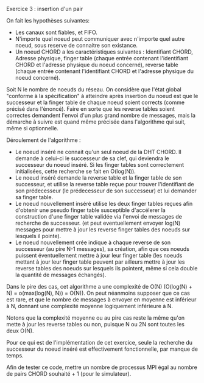 Exercice 3 : insertion d'un pair

On fait les hypothèses suivantes: 
- Les canaux sont fiables, et FIFO.
- N'importe quel noeud peut communiquer avec n'importe quel autre noeud, sous reserve de connaitre son existance.
- Un noeud CHORD a les caractéristiques suivantes : Identifiant CHORD, Adresse physique, finger table (chaque entrée contenant l'identifiant CHORD et l'adresse physique du noeud concerné), reverse table (chaque entrée contenant l'identifiant CHORD et l'adresse physique du noeud concerné).

Soit N le nombre de noeuds du réseau. On considère que l'état global "conforme à la spécification" à atteindre après insertion du noeud est que le successeur et la finger table de chaque noeud soient corrects (comme précisé dans l'énoncé). Faire en sorte que les reverse tables soient correctes demandent l'envoi d'un plus grand nombre de messages, mais la démarche à suivre est quand même précisée dans l'algorithme qui suit, même si optionnelle.

Déroulement de l'algorithme : 

- Le noeud inséré ne connait qu'un seul noeud de la DHT CHORD. Il demande à celui-ci le successeur de sa clef, qui deviendra le successeur du noeud inséré. Si les finger tables sont correctement initialisées, cette recherche se fait en O(log(N)).
- Le noeud inséré demande la reverse table et la finger table de son successeur, et utilise la reverse table reçue pour trouver l'identifiant de son prédecesseur (le prédecesseur de son successeur) et lui demander sa finger table.
- Le noeud nouvellement inséré utilise les deux finger tables reçues afin d'obtenir une pseudo finger table susceptible d'accélerer la construction d'une finger table validée via l'envoi de messages de recherche de successeur. (et peut eventuellement envoyer log(N) messages pour mettre à jour les reverse finger tables des noeuds sur lesquels il pointe).
- Le noeud nouvellement crée indique à chaque reverse de son successeur (au pire N-1 messages), sa création, afin que ces noeuds puissent éventuellement mettre à jour leur finger table (les noeuds mettant à jour leur finger table peuvent par ailleurs mettre à jour les reverse tables des noeuds sur lesquels ils pointent, même si cela double la quantité de messages échangés).

Dans le pire des cas, cet algorithme a une complexité de O(N) (O(log(N) + N) = o(max(log(N), N)) =  O(N)). On peut néanmoins supposer que ce cas est rare, et que le nombre de messages à envoyer en moyenne est inférieur à N, donnant une complexité moyenne logiquement inférieure à N.

Notons que la complexité moyenne ou au pire cas reste la même qu'on mette à jour les reverse tables ou non, puisque N ou 2N sont toutes les deux O(N).

Pour ce qui est de l'implémentation de cet exercice, seule la recherche du successeur du noeud inséré est effectivement fonctionnelle, par manque de temps.

Afin de tester ce code, mettre un nombre de processus MPI égal au nombre de pairs CHORD souhaité + 1 (pour le simulateur).